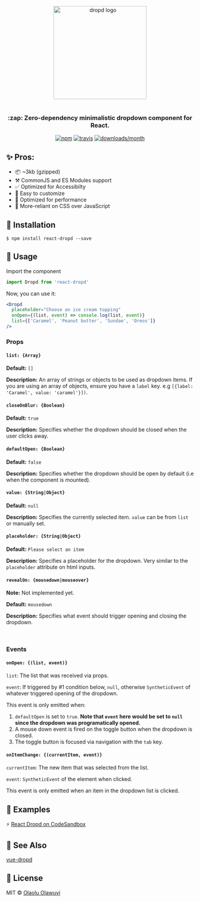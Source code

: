 <div align="center">
  <br />
  <br />
  <br />
  <img src="https://raw.githubusercontent.com/whizkydee/dropd/master/small-logo.png?token=AIObqio0F4tIzhx-8XPxtMtiKgagz1Kbks5cu7UawA%3D%3D" width="250" height="auto" alt="dropd logo" />
  <br />
  <br />
  <h3 align="center">:zap: Zero-dependency minimalistic dropdown component for React.</h3>

  <p align="center">
  <a href="https://www.npmjs.org/package/dropd"><img src="https://img.shields.io/npm/v/dropd.svg?style=flat-square" alt="npm"></a>
  <a href="https://travis-ci.org/whizkydee/dropd"><img src="https://img.shields.io/travis/whizkydee/dropd.svg?style=flat-square" alt="travis"></a>
  <a href="https://github.com/whizkydee/dropd"><img src="https://img.shields.io/npm/dm/dropd.svg?style=flat-square" alt="downloads/month"></a>
  </p>
</div>

## ✨ Pros:

- 📦 ~3kb (gzipped)
- ⚒ CommonJS and ES Modules support
- ✅ Optimized for Accessibilty
- 🌈 Easy to customize
- 🦄 Optimized for performance
- 💅 More-reliant on CSS over JavaScript

## 🔧 Installation

```
$ npm install react-dropd --save
```

## 📖 Usage

Import the component

```js
import Dropd from 'react-dropd'
```

Now, you can use it:

```jsx
<Dropd
  placeholder="Choose an ice cream topping"
  onOpen={(list, event) => console.log(list, event)}
  list={['Caramel', 'Peanut butter', 'Sundae', 'Oreos']}
/>
```

### Props

#### `list: {Array}`

**Default:** `[]`

**Description:** An array of strings or objects to be used as dropdown items. If
you are using an array of objects, ensure you have a `label` key. e.g
`[{label: 'Caramel', value: 'caramel'}])`.

#### `closeOnBlur: {Boolean}`

**Default:** `true`

**Description:** Specifies whether the dropdown should be closed when the user
clicks away.

#### `defaultOpen: {Boolean}`

**Default:** `false`

**Description:** Specifies whether the dropdown should be open by default (i.e
when the component is mounted).

#### `value: {String|Object}`

**Default:** `null`

**Description:** Specifies the currently selected item. `value` can be from
`list` or manually set.

#### `placeholder: {String|Object}`

**Default:** `Please select an item`

**Description:** Specifies a placeholder for the dropdown. Very similar to the
`placeholder` attribute on html inputs.

#### `revealOn: {mousedown|mouseover}`

**Note:** Not implemented yet.

**Default:** `mousedown`

**Description:** Specifies what event should trigger opening and closing the
dropdown.

<br>

### Events

#### `onOpen: {(list, event)}`

`list`: The list that was received via props.

`event`: If triggered by #1 condition below, `null`, otherwise `SyntheticEvent`
of whatever triggered opening of the dropdown.

This event is only emitted when:

1. `defaultOpen` is set to `true`. **Note that `event` here would be set to
   `null` since the dropdown was programatically opened.**
1. A mouse down event is fired on the toggle button when the dropdown is closed.
1. The toggle button is focused via navigation with the `tab` key.

#### `onItemChange: {(currentItem, event)}`

`currentItem`: The new item that was selected from the list.

`event`: `SyntheticEvent` of the element when clicked.

This event is only emitted when an item in the dropdown list is clicked.

## 👀 Examples

⚡️
[React Dropd on CodeSandbox](https://github.com/whizkydee/dropd/tree/master/packages/react-dropd)

## 🔗 See Also

[vue-dropd](https://github.com/whizkydee/dropd/tree/master/packages/vue-dropd)

## 🤝 License

MIT © [Olaolu Olawuyi](https://twitter.com/mrolaolu)
